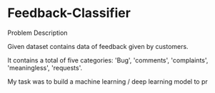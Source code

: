 # Feedback-Classifier

Problem Description

Given dataset contains data of feedback given by customers.

It contains a total of five categories: 'Bug', 'comments', 'complaints', 'meaningless', 'requests'.

My task was to build a machine learning / deep learning model to pr